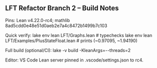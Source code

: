 ## LFT Refactor Branch 2 – Build Notes
Pins: Lean v4.22.0-rc4; mathlib 8ad5cdd0e48e51d0aeb2e7a4c8472b1499b7c103

Quick verify:
  lake env lean LFT/Graphs.lean                             # typechecks
  lake env lean LFT/Examples/PlusStateFloat.lean            # prints (~0.97095, ~1.94190)

Full build (optional/CI):
  lake -v build -KleanArgs=--threads=2

Editor:
  VS Code Lean server pinned in .vscode/settings.json to rc4.
